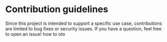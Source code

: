 # Contribution guidelines

Since this project is intended to support a specific use case, contributions are limited to bug fixes or security issues. 
If you have a question, feel free to open an issue!
how to oto